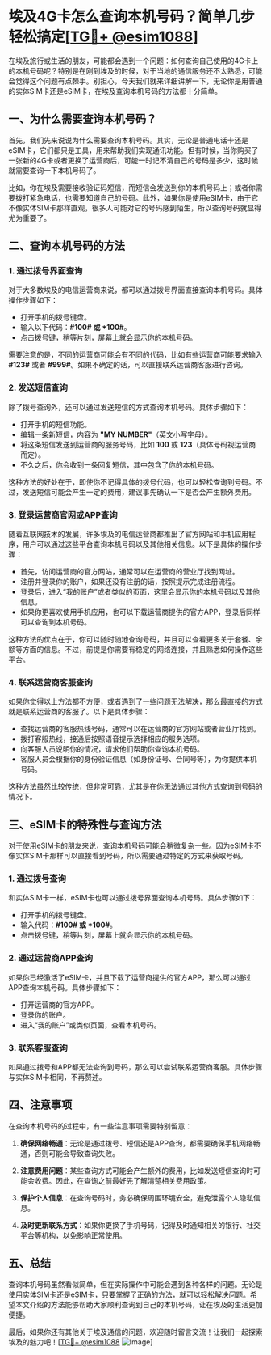 # 埃及4G卡怎么查询本机号码？简单几步轻松搞定[[TG💪+ @esim1088](https://t.me/s/esim1088)]

在埃及旅行或生活的朋友，可能都会遇到一个问题：如何查询自己使用的4G卡上的本机号码呢？特别是在刚到埃及的时候，对于当地的通信服务还不太熟悉，可能会觉得这个问题有点棘手。别担心，今天我们就来详细讲解一下，无论你是用普通的实体SIM卡还是eSIM卡，在埃及查询本机号码的方法都十分简单。

## 一、为什么需要查询本机号码？

首先，我们先来说说为什么需要查询本机号码。其实，无论是普通电话卡还是eSIM卡，它们都只是工具，用来帮助我们实现通讯功能。但有时候，当你购买了一张新的4G卡或者更换了运营商后，可能一时记不清自己的号码是多少，这时候就需要查询一下本机号码了。

比如，你在埃及需要接收验证码短信，而短信会发送到你的本机号码上；或者你需要拨打紧急电话，也需要知道自己的号码。此外，如果你是使用eSIM卡，由于它不像实体SIM卡那样直观，很多人可能对它的号码感到陌生，所以查询号码就显得尤为重要了。

## 二、查询本机号码的方法

### 1. 通过拨号界面查询

对于大多数埃及的电信运营商来说，都可以通过拨号界面直接查询本机号码。具体操作步骤如下：

- 打开手机的拨号键盘。
- 输入以下代码：**#100# 或 *100#**。
- 点击拨号键，稍等片刻，屏幕上就会显示你的本机号码。

需要注意的是，不同的运营商可能会有不同的代码，比如有些运营商可能要求输入 **#123#** 或者 **#999#**。如果不确定的话，可以直接联系运营商客服进行咨询。

### 2. 发送短信查询

除了拨号查询外，还可以通过发送短信的方式查询本机号码。具体步骤如下：

- 打开手机的短信功能。
- 编辑一条新短信，内容为 **"MY NUMBER"**（英文小写字母）。
- 将这条短信发送到运营商的服务号码，比如 **100** 或 **123**（具体号码视运营商而定）。
- 不久之后，你会收到一条回复短信，其中包含了你的本机号码。

这种方法的好处在于，即使你不记得具体的拨号代码，也可以轻松查询到号码。不过，发送短信可能会产生一定的费用，建议事先确认一下是否会产生额外费用。

### 3. 登录运营商官网或APP查询

随着互联网技术的发展，许多埃及的电信运营商都推出了官方网站和手机应用程序，用户可以通过这些平台查询本机号码以及其他相关信息。以下是具体的操作步骤：

- 首先，访问运营商的官方网站，通常可以在运营商的营业厅找到网址。
- 注册并登录你的账户，如果还没有注册的话，按照提示完成注册流程。
- 登录后，进入“我的账户”或者类似的页面，这里会显示你的本机号码以及其他信息。
- 如果你更喜欢使用手机应用，也可以下载运营商提供的官方APP，登录后同样可以查询到本机号码。

这种方法的优点在于，你可以随时随地查询号码，并且可以查看更多关于套餐、余额等方面的信息。不过，前提是你需要有稳定的网络连接，并且熟悉如何操作这些平台。

### 4. 联系运营商客服查询

如果你觉得以上方法都不方便，或者遇到了一些问题无法解决，那么最直接的方式就是联系运营商的客服了。以下是具体步骤：

- 查找运营商的客服热线号码，通常可以在运营商的官方网站或者营业厅找到。
- 拨打客服热线，接通后按照语音提示选择相应的服务选项。
- 向客服人员说明你的情况，请求他们帮助你查询本机号码。
- 客服人员会根据你的身份验证信息（如身份证号、合同号等），为你提供本机号码。

这种方法虽然比较传统，但非常可靠，尤其是在你无法通过其他方式查询到号码的情况下。

## 三、eSIM卡的特殊性与查询方法

对于使用eSIM卡的朋友来说，查询本机号码可能会稍微复杂一些。因为eSIM卡不像实体SIM卡那样可以直接看到号码，所以需要通过特定的方式来获取号码。

### 1. 通过拨号查询

和实体SIM卡一样，eSIM卡也可以通过拨号界面查询本机号码。具体步骤如下：

- 打开手机的拨号键盘。
- 输入代码：**#100# 或 *100#**。
- 点击拨号键，稍等片刻，屏幕上就会显示你的本机号码。

### 2. 通过运营商APP查询

如果你已经激活了eSIM卡，并且下载了运营商提供的官方APP，那么可以通过APP查询本机号码。具体步骤如下：

- 打开运营商的官方APP。
- 登录你的账户。
- 进入“我的账户”或类似页面，查看本机号码。

### 3. 联系客服查询

如果通过拨号和APP都无法查询到号码，那么可以尝试联系运营商客服。具体步骤与实体SIM卡相同，不再赘述。

## 四、注意事项

在查询本机号码的过程中，有一些注意事项需要特别留意：

1. **确保网络畅通**：无论是通过拨号、短信还是APP查询，都需要确保手机网络畅通，否则可能会导致查询失败。
   
2. **注意费用问题**：某些查询方式可能会产生额外的费用，比如发送短信查询时可能会收费。因此，在查询之前最好先了解清楚相关费用政策。

3. **保护个人信息**：在查询号码时，务必确保周围环境安全，避免泄露个人隐私信息。

4. **及时更新联系方式**：如果你更换了手机号码，记得及时通知相关的银行、社交平台等机构，以免影响正常使用。

## 五、总结

查询本机号码虽然看似简单，但在实际操作中可能会遇到各种各样的问题。无论是使用实体SIM卡还是eSIM卡，只要掌握了正确的方法，就可以轻松解决问题。希望本文介绍的方法能够帮助大家顺利查询到自己的本机号码，让在埃及的生活更加便捷。

最后，如果你还有其他关于埃及通信的问题，欢迎随时留言交流！让我们一起探索埃及的魅力吧！[[TG💪+ @esim1088](https://t.me/s/esim1088) ![Image](https://i.postimg.cc/4NQfJmqS/Snipaste-2025-05-13-00-14-12.png)]